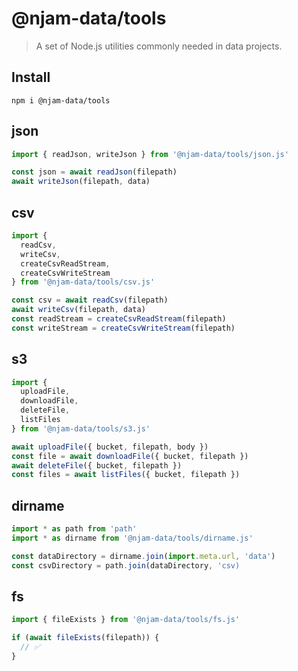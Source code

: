 # @njam-data/tools

> A set of Node.js utilities commonly needed in data projects.

## Install
```shell
npm i @njam-data/tools
```

## json

```js
import { readJson, writeJson } from '@njam-data/tools/json.js'

const json = await readJson(filepath)
await writeJson(filepath, data)
```

## csv

```js
import {
  readCsv,
  writeCsv,
  createCsvReadStream,
  createCsvWriteStream
} from '@njam-data/tools/csv.js'

const csv = await readCsv(filepath)
await writeCsv(filepath, data)
const readStream = createCsvReadStream(filepath)
const writeStream = createCsvWriteStream(filepath)
```

## s3

```js
import {
  uploadFile,
  downloadFile,
  deleteFile,
  listFiles
} from '@njam-data/tools/s3.js'

await uploadFile({ bucket, filepath, body })
const file = await downloadFile({ bucket, filepath })
await deleteFile({ bucket, filepath })
const files = await listFiles({ bucket, filepath })
```

## dirname

```js
import * as path from 'path'
import * as dirname from '@njam-data/tools/dirname.js'

const dataDirectory = dirname.join(import.meta.url, 'data')
const csvDirectory = path.join(dataDirectory, 'csv)
```

## fs

```js
import { fileExists } from '@njam-data/tools/fs.js'

if (await fileExists(filepath)) {
  // ✅
}
```
